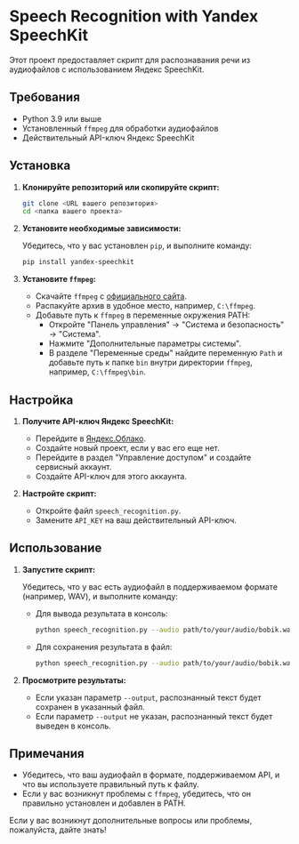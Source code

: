 # Speech Recognition with Yandex SpeechKit

Этот проект предоставляет скрипт для распознавания речи из аудиофайлов с использованием Яндекс SpeechKit.

## Требования

- Python 3.9 или выше
- Установленный `ffmpeg` для обработки аудиофайлов
- Действительный API-ключ Яндекс SpeechKit

## Установка

1. **Клонируйте репозиторий или скопируйте скрипт:**

   ```bash
   git clone <URL вашего репозитория>
   cd <папка вашего проекта>
   ```

2. **Установите необходимые зависимости:**

   Убедитесь, что у вас установлен `pip`, и выполните команду:

   ```bash
   pip install yandex-speechkit
   ```

3. **Установите `ffmpeg`:**

   - Скачайте `ffmpeg` с [официального сайта](https://ffmpeg.org/download.html).
   - Распакуйте архив в удобное место, например, `C:\ffmpeg`.
   - Добавьте путь к `ffmpeg` в переменные окружения PATH:
     - Откройте "Панель управления" -> "Система и безопасность" -> "Система".
     - Нажмите "Дополнительные параметры системы".
     - В разделе "Переменные среды" найдите переменную `Path` и добавьте путь к папке `bin` внутри директории `ffmpeg`, например, `C:\ffmpeg\bin`.

## Настройка

1. **Получите API-ключ Яндекс SpeechKit:**

   - Перейдите в [Яндекс.Облако](https://console.cloud.yandex.ru/).
   - Создайте новый проект, если у вас его еще нет.
   - Перейдите в раздел "Управление доступом" и создайте сервисный аккаунт.
   - Создайте API-ключ для этого аккаунта.

2. **Настройте скрипт:**

   - Откройте файл `speech_recognition.py`.
   - Замените `API_KEY` на ваш действительный API-ключ.

## Использование

1. **Запустите скрипт:**

   Убедитесь, что у вас есть аудиофайл в поддерживаемом формате (например, WAV), и выполните команду:

   - Для вывода результата в консоль:

     ```bash
     python speech_recognition.py --audio path/to/your/audio/bobik.wav
     ```

   - Для сохранения результата в файл:

     ```bash
     python speech_recognition.py --audio path/to/your/audio/bobik.wav --output path/to/save/result.txt
     ```

2. **Просмотрите результаты:**

   - Если указан параметр `--output`, распознанный текст будет сохранен в указанный файл.
   - Если параметр `--output` не указан, распознанный текст будет выведен в консоль.

## Примечания

- Убедитесь, что ваш аудиофайл в формате, поддерживаемом API, и что вы используете правильный путь к файлу.
- Если у вас возникнут проблемы с `ffmpeg`, убедитесь, что он правильно установлен и добавлен в PATH.

Если у вас возникнут дополнительные вопросы или проблемы, пожалуйста, дайте знать!
